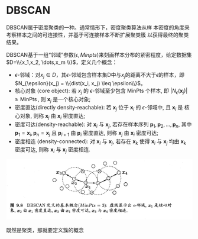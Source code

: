 # DBSCAN



DBSCAN属于密度聚类的一种。通常情形下，密度聚类算法从样
本密度的角度来考察样本之间的可连接性，并基于可连接样本不断扩展聚类簇
以获得最终的聚类结果。

DBSCAN基于一组“邻域”参数$(\epsilon, Minpts)$来刻画样本分布的紧密程度，给定数据集$D=\\{x_1,x_2, \dots,x_m \\}$，定义几个概念：

- $\epsilon$-邻域：对$x_j\in D$，其$\epsilon$-邻域包含样本集D中与$x_j$的距离不大于$\epsilon$的样本，即$N_{\epsilon}(x_j) = \\{dist(x_i, x_j) \leq \epsilon\\}$。
- 核心对象 (core object): 若 $x_j$ 的 $\epsilon$-邻域至少包含 MinPts 个样本, 即 $\left|N_\epsilon\left(\boldsymbol{x}_j\right)\right| \geqslant \operatorname{MinPts}$, 则 $\boldsymbol{x}_j$ 是一个核心对象;
- 密度直达(directly density-reachable): 若 $\boldsymbol{x}_j$ 位于 $\boldsymbol{x}_i$ 的 $\epsilon$-邻域中, 且 $\boldsymbol{x}_i$ 是 核心对象, 则称 $\boldsymbol{x}_j$ 由 $\boldsymbol{x}_i$ 密度直达;
- 密度可达(density-reachable): 对 $\boldsymbol{x}_i$ 与 $\boldsymbol{x}_j$, 若存在样本序列 $\boldsymbol{p}_1, \boldsymbol{p}_2, \ldots, \boldsymbol{p}_n$, 其中 $\boldsymbol{p}_1=\boldsymbol{x}_i, \boldsymbol{p}_n=\boldsymbol{x}_j$ 且 $\boldsymbol{p}_{i+1}$ 由 $\boldsymbol{p}_i$ 密度直达, 则称 $\boldsymbol{x}_j$ 由 $\boldsymbol{x}_i$ 密度可达;
- 密度相连 (density-connected): 对 $\boldsymbol{x}_i$ 与 $\boldsymbol{x}_j$, 若存在 $\boldsymbol{x}_k$ 使得 $\boldsymbol{x}_i$ 与 $\boldsymbol{x}_j$ 均由 $\boldsymbol{x}_k$ 密度可达, 则称 $\boldsymbol{x}_i$ 与 $\boldsymbol{x}_j$ 密度相连.

![](image/Pasted%20image%2020221108220448.png)

既然是聚类，那就要定义簇的概念
